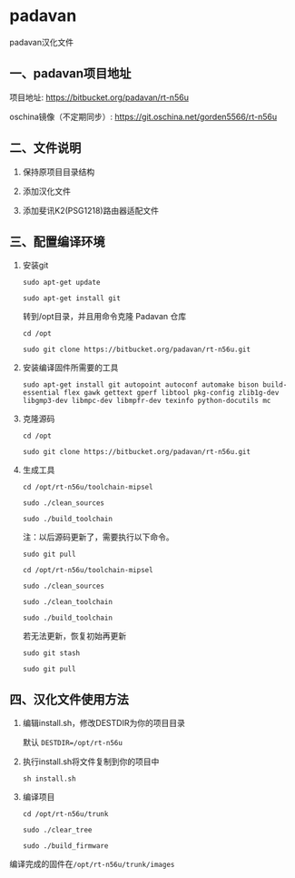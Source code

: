 

# padavan

padavan汉化文件

## 一、padavan项目地址

项目地址: https://bitbucket.org/padavan/rt-n56u

oschina镜像（不定期同步）: https://git.oschina.net/gorden5566/rt-n56u

## 二、文件说明

1. 保持原项目目录结构

2. 添加汉化文件

3. 添加斐讯K2(PSG1218)路由器适配文件

## 三、配置编译环境

1. 安装git

	`sudo apt-get update`
	
	`sudo apt-get install git`
	
   转到/opt目录，并且用命令克隆 Padavan 仓库
   
	`cd /opt`
	
	`sudo git clone https://bitbucket.org/padavan/rt-n56u.git`

2. 安装编译固件所需要的工具

	`sudo apt-get install git autopoint autoconf automake bison build-essential flex gawk gettext gperf libtool pkg-config zlib1g-dev libgmp3-dev libmpc-dev libmpfr-dev texinfo python-docutils mc`

3. 克隆源码

	`cd /opt`
	
	`sudo git clone https://bitbucket.org/padavan/rt-n56u.git`

4. 生成工具

	`cd /opt/rt-n56u/toolchain-mipsel`
	
	`sudo ./clean_sources`
	
	`sudo ./build_toolchain`

   注：以后源码更新了，需要执行以下命令。
   
	`sudo git pull`
	
	`cd /opt/rt-n56u/toolchain-mipsel`
	
	`sudo ./clean_sources`
	
	`sudo ./clean_toolchain`
	
	`sudo ./build_toolchain`

   若无法更新，恢复初始再更新
   
	`sudo git stash`
	
	`sudo git pull`

## 四、汉化文件使用方法

1. 编辑install.sh，修改DESTDIR为你的项目目录

	默认 `DESTDIR=/opt/rt-n56u`

2. 执行install.sh将文件复制到你的项目中

	`sh install.sh`

4. 编译项目

	`cd /opt/rt-n56u/trunk`
	
	`sudo ./clear_tree`
	
	`sudo ./build_firmware`
	
编译完成的固件在`/opt/rt-n56u/trunk/images`
